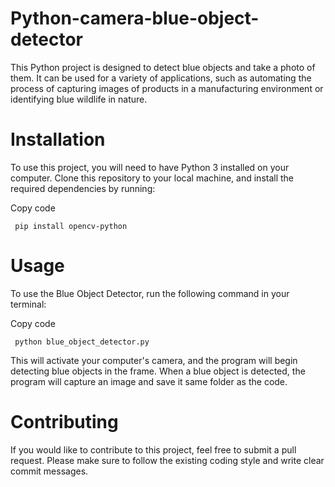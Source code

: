 # Python-camera-blue-object-detector

This Python project is designed to detect blue objects and take a photo of them. It can be used for a variety of applications, such as automating the process of capturing images of products in a manufacturing environment or identifying blue wildlife in nature.

# Installation
To use this project, you will need to have Python 3 installed on your computer. Clone this repository to your local machine, and install the required dependencies by running:

Copy code

<code> pip install opencv-python </code>

# Usage
To use the Blue Object Detector, run the following command in your terminal:

Copy code

<code> python blue_object_detector.py </code>

This will activate your computer's camera, and the program will begin detecting blue objects in the frame. When a blue object is detected, the program will capture an image and save it same folder as the code.

# Contributing
If you would like to contribute to this project, feel free to submit a pull request. Please make sure to follow the existing coding style and write clear commit messages.
